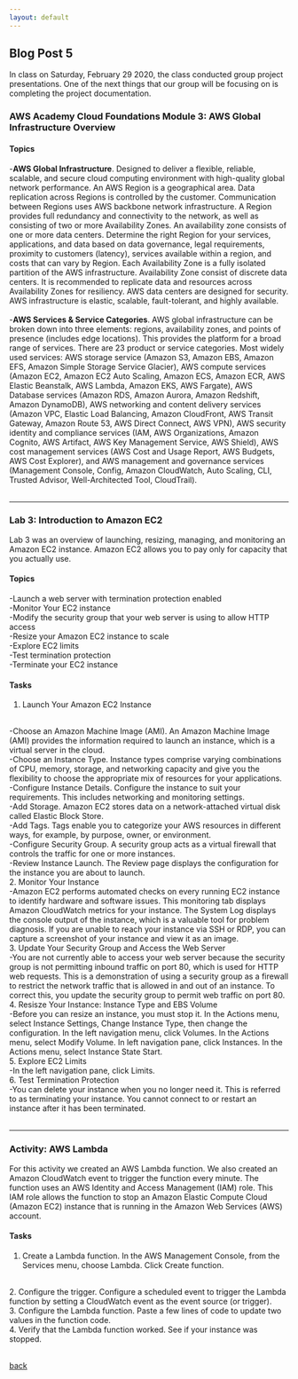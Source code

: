 ```yaml
---
layout: default
---
```


## Blog Post 5

In class on Saturday, February 29 2020, the class conducted group project presentations. One of the next things that our group will be focusing on is completing the project documentation.

### AWS Academy Cloud Foundations Module 3: AWS Global Infrastructure Overview

#### Topics

-**AWS Global Infrastructure**. Designed to deliver a flexible, reliable, scalable, and secure cloud computing environment with high-quality global network performance. An AWS Region is a geographical area. Data replication across Regions is controlled by the customer. Communication between Regions uses AWS backbone network infrastructure. A Region provides full redundancy and connectivity to the network, as well as consisting of two or more Availability Zones. An availability zone consists of one or more data centers. Determine the right Region for your services, applications, and data based on data governance, legal requirements, proximity to customers (latency), services available within a region, and costs that can vary by Region. Each Availability Zone is a fully isolated partition of the AWS infrastructure. Availability Zone consist of discrete data centers. It is recommended to replicate data and resources across Availability Zones for resiliency. AWS data centers are designed for security. AWS infrastructure is elastic, scalable, fault-tolerant, and highly available. 
<br>
<br>
-**AWS Services & Service Categories**. AWS global infrastructure can be broken down into three elements: regions, availability zones, and points of presence (includes edge locations). This provides the platform for a broad range of services. There are 23 product or service categories. Most widely used services: AWS storage service (Amazon S3, Amazon EBS, Amazon EFS, Amazon Simple Storage Service Glacier), AWS compute services (Amazon EC2, Amazon EC2 Auto Scaling, Amazon ECS, Amazon ECR, AWS Elastic Beanstalk, AWS Lambda, Amazon EKS, AWS Fargate), AWS Database services (Amazon RDS, Amazon Aurora, Amazon Redshift, Amazon DynamoDB), AWS networking and content delivery services (Amazon VPC, Elastic Load Balancing, Amazon CloudFront, AWS Transit Gateway, Amazon Route 53, AWS Direct Connect, AWS VPN), AWS security identity and compliance services (IAM, AWS Organizations, Amazon Cognito, AWS Artifact, AWS Key Management Service, AWS Shield), AWS cost management services (AWS Cost and Usage Report, AWS Budgets, AWS Cost Explorer), and AWS management and governance services (Management Console, Config, Amazon CloudWatch, Auto Scaling, CLI, Trusted Advisor, Well-Architected Tool, CloudTrail).
<br>
<br>

---

### Lab 3: Introduction to Amazon EC2

Lab 3 was an overview of launching, resizing, managing, and monitoring an Amazon EC2 instance. Amazon EC2 allows you to pay only for capacity that you actually use.

#### Topics

-Launch a web server with termination protection enabled
<br>
-Monitor Your EC2 instance
<br>
-Modify the security group that your web server is using to allow HTTP access
<br>
-Resize your Amazon EC2 instance to scale
<br>
-Explore EC2 limits
<br>
-Test termination protection
<br>
-Terminate your EC2 instance

#### Tasks

1. Launch Your Amazon EC2 Instance
<br>
-Choose an Amazon Machine Image (AMI). An Amazon Machine Image (AMI) provides the information required to launch an instance, which is a virtual server in the cloud.
<br>
-Choose an Instance Type. Instance types comprise varying combinations of CPU, memory, storage, and networking capacity and give you the flexibility to choose the appropriate mix of resources for your applications.
<br>
-Configure Instance Details. Configure the instance to suit your requirements. This includes networking and monitoring settings.
<br>
-Add Storage. Amazon EC2 stores data on a network-attached virtual disk called Elastic Block Store.
<br>
-Add Tags. Tags enable you to categorize your AWS resources in different ways, for example, by purpose, owner, or environment. 
<br>
-Configure Security Group. A security group acts as a virtual firewall that controls the traffic for one or more instances. 
<br>
-Review Instance Launch. The Review page displays the configuration for the instance you are about to launch.
<br>
2. Monitor Your Instance
<br>
-Amazon EC2 performs automated checks on every running EC2 instance to identify hardware and
software issues. This monitoring tab displays Amazon CloudWatch metrics for your instance. The System
Log displays the console output of the instance, which is a valuable tool for problem diagnosis. If you are
unable to reach your instance via SSH or RDP, you can capture a screenshot of your instance and view it
as an image. 
<br>
3. Update Your Security Group and Access the Web Server
<br>
-You are not currently able to access your web server because the security group is not permitting
inbound traffic on port 80, which is used for HTTP web requests. This is a demonstration of using a
security group as a firewall to restrict the network traffic that is allowed in and out of an instance. To 
correct this, you update the security group to permit web traffic on port 80.
<br>
4. Resisze Your Instance: Instance Type and EBS Volume
<br>
-Before you can resize an instance, you must stop it. In the Actions menu, select Instance Settings,
Change Instance Type, then change the configuration. In the left navigation menu, click Volumes. In the
Actions  menu, select Modify Volume. In left navigation pane, click Instances. In the Actions  menu, select
Instance State  Start.
<br>
5. Explore EC2 Limits
<br>
-In the left navigation pane, click Limits.
<br>
6. Test Termination Protection
<br>
-You can delete your instance when you no longer need it. This is referred to as terminating your instance.
You cannot connect to or restart an instance after it has been terminated.
<br>
<br>

---

### Activity: AWS Lambda

For this activity we created an AWS Lambda function. We also created an Amazon CloudWatch event to
trigger the function every minute. The function uses an AWS Identity and Access Management (IAM) role.
This IAM role allows the function to stop an Amazon Elastic Compute Cloud (Amazon EC2) instance that
is running in the Amazon Web Services (AWS) account.

#### Tasks

1. Create a Lambda function. In the AWS Management Console, from the Services menu, choose
Lambda. Click Create function.
<br>
2. Configure the trigger. Configure a scheduled event to trigger the Lambda function by setting a
CloudWatch event as the event source (or trigger).
<br>
3. Configure the Lambda function. Paste a few lines of code to update two values in the function code.
<br>
4. Verify that the Lambda function worked. See if your instance was stopped.

<br>
<br>



[back](../blog.html)
